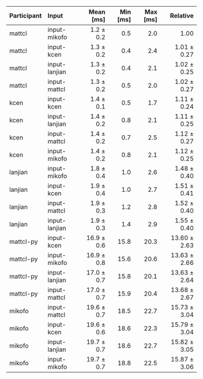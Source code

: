| Participant | Input | Mean [ms] | Min [ms] | Max [ms] | Relative |
|:---|:---|---:|---:|---:|---:|
| mattcl | input-mikofo | 1.2 ± 0.2 | 0.5 | 2.0 | 1.00 |
| mattcl | input-kcen | 1.3 ± 0.2 | 0.4 | 2.4 | 1.01 ± 0.27 |
| mattcl | input-lanjian | 1.3 ± 0.2 | 0.4 | 2.1 | 1.02 ± 0.25 |
| mattcl | input-mattcl | 1.3 ± 0.2 | 0.5 | 2.0 | 1.02 ± 0.27 |
| kcen | input-kcen | 1.4 ± 0.1 | 0.5 | 1.7 | 1.11 ± 0.24 |
| kcen | input-lanjian | 1.4 ± 0.2 | 0.8 | 2.1 | 1.11 ± 0.25 |
| kcen | input-mattcl | 1.4 ± 0.2 | 0.7 | 2.5 | 1.12 ± 0.27 |
| kcen | input-mikofo | 1.4 ± 0.2 | 0.8 | 2.1 | 1.12 ± 0.25 |
| lanjian | input-mikofo | 1.8 ± 0.4 | 1.0 | 2.6 | 1.48 ± 0.40 |
| lanjian | input-kcen | 1.9 ± 0.4 | 1.0 | 2.7 | 1.51 ± 0.41 |
| lanjian | input-mattcl | 1.9 ± 0.3 | 1.2 | 2.8 | 1.52 ± 0.40 |
| lanjian | input-lanjian | 1.9 ± 0.3 | 1.4 | 2.9 | 1.55 ± 0.40 |
| mattcl-py | input-kcen | 16.9 ± 0.6 | 15.8 | 20.3 | 13.60 ± 2.63 |
| mattcl-py | input-mikofo | 16.9 ± 0.8 | 15.6 | 20.6 | 13.63 ± 2.66 |
| mattcl-py | input-lanjian | 17.0 ± 0.7 | 15.8 | 20.1 | 13.63 ± 2.64 |
| mattcl-py | input-mattcl | 17.0 ± 0.7 | 15.9 | 20.4 | 13.68 ± 2.67 |
| mikofo | input-mattcl | 19.6 ± 0.7 | 18.5 | 22.7 | 15.73 ± 3.04 |
| mikofo | input-kcen | 19.6 ± 0.6 | 18.6 | 22.3 | 15.79 ± 3.04 |
| mikofo | input-lanjian | 19.7 ± 0.7 | 18.6 | 22.7 | 15.82 ± 3.05 |
| mikofo | input-mikofo | 19.7 ± 0.7 | 18.8 | 22.5 | 15.87 ± 3.06 |
